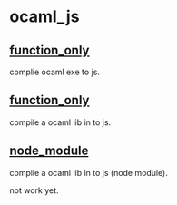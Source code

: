 # ocaml_js

## [function_only](https://github.com/swuecho/ocaml_js/tree/master)

complie ocaml exe to js.


## [function_only](https://github.com/swuecho/ocaml_js/tree/function_only)

compile a ocaml lib in to js. 


## [node_module](https://github.com/swuecho/ocaml_js/tree/node_module)

compile a ocaml lib in to js (node module). 

not work yet.
